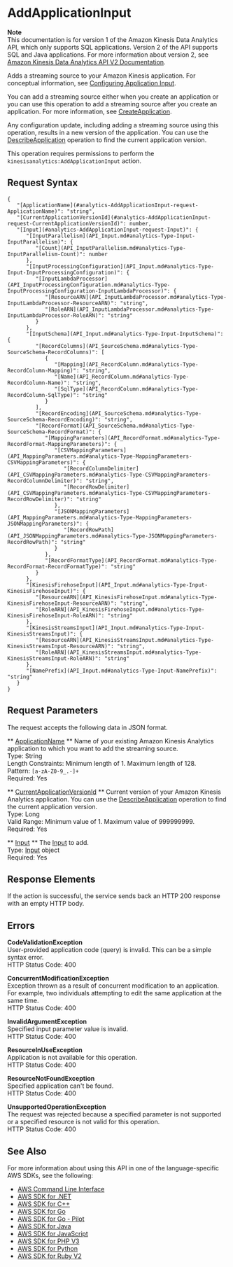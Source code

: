 # AddApplicationInput<a name="API_AddApplicationInput"></a>

**Note**  
This documentation is for version 1 of the Amazon Kinesis Data Analytics API, which only supports SQL applications\. Version 2 of the API supports SQL and Java applications\. For more information about version 2, see [Amazon Kinesis Data Analytics API V2 Documentation](/kinesisanalytics/latest/apiv2/Welcome.html)\.

 Adds a streaming source to your Amazon Kinesis application\. For conceptual information, see [Configuring Application Input](https://docs.aws.amazon.com/kinesisanalytics/latest/dev/how-it-works-input.html)\. 

You can add a streaming source either when you create an application or you can use this operation to add a streaming source after you create an application\. For more information, see [CreateApplication](API_CreateApplication.md)\.

Any configuration update, including adding a streaming source using this operation, results in a new version of the application\. You can use the [DescribeApplication](API_DescribeApplication.md) operation to find the current application version\. 

This operation requires permissions to perform the `kinesisanalytics:AddApplicationInput` action\.

## Request Syntax<a name="API_AddApplicationInput_RequestSyntax"></a>

```
{
   "[ApplicationName](#analytics-AddApplicationInput-request-ApplicationName)": "string",
   "[CurrentApplicationVersionId](#analytics-AddApplicationInput-request-CurrentApplicationVersionId)": number,
   "[Input](#analytics-AddApplicationInput-request-Input)": { 
      "[InputParallelism](API_Input.md#analytics-Type-Input-InputParallelism)": { 
         "[Count](API_InputParallelism.md#analytics-Type-InputParallelism-Count)": number
      },
      "[InputProcessingConfiguration](API_Input.md#analytics-Type-Input-InputProcessingConfiguration)": { 
         "[InputLambdaProcessor](API_InputProcessingConfiguration.md#analytics-Type-InputProcessingConfiguration-InputLambdaProcessor)": { 
            "[ResourceARN](API_InputLambdaProcessor.md#analytics-Type-InputLambdaProcessor-ResourceARN)": "string",
            "[RoleARN](API_InputLambdaProcessor.md#analytics-Type-InputLambdaProcessor-RoleARN)": "string"
         }
      },
      "[InputSchema](API_Input.md#analytics-Type-Input-InputSchema)": { 
         "[RecordColumns](API_SourceSchema.md#analytics-Type-SourceSchema-RecordColumns)": [ 
            { 
               "[Mapping](API_RecordColumn.md#analytics-Type-RecordColumn-Mapping)": "string",
               "[Name](API_RecordColumn.md#analytics-Type-RecordColumn-Name)": "string",
               "[SqlType](API_RecordColumn.md#analytics-Type-RecordColumn-SqlType)": "string"
            }
         ],
         "[RecordEncoding](API_SourceSchema.md#analytics-Type-SourceSchema-RecordEncoding)": "string",
         "[RecordFormat](API_SourceSchema.md#analytics-Type-SourceSchema-RecordFormat)": { 
            "[MappingParameters](API_RecordFormat.md#analytics-Type-RecordFormat-MappingParameters)": { 
               "[CSVMappingParameters](API_MappingParameters.md#analytics-Type-MappingParameters-CSVMappingParameters)": { 
                  "[RecordColumnDelimiter](API_CSVMappingParameters.md#analytics-Type-CSVMappingParameters-RecordColumnDelimiter)": "string",
                  "[RecordRowDelimiter](API_CSVMappingParameters.md#analytics-Type-CSVMappingParameters-RecordRowDelimiter)": "string"
               },
               "[JSONMappingParameters](API_MappingParameters.md#analytics-Type-MappingParameters-JSONMappingParameters)": { 
                  "[RecordRowPath](API_JSONMappingParameters.md#analytics-Type-JSONMappingParameters-RecordRowPath)": "string"
               }
            },
            "[RecordFormatType](API_RecordFormat.md#analytics-Type-RecordFormat-RecordFormatType)": "string"
         }
      },
      "[KinesisFirehoseInput](API_Input.md#analytics-Type-Input-KinesisFirehoseInput)": { 
         "[ResourceARN](API_KinesisFirehoseInput.md#analytics-Type-KinesisFirehoseInput-ResourceARN)": "string",
         "[RoleARN](API_KinesisFirehoseInput.md#analytics-Type-KinesisFirehoseInput-RoleARN)": "string"
      },
      "[KinesisStreamsInput](API_Input.md#analytics-Type-Input-KinesisStreamsInput)": { 
         "[ResourceARN](API_KinesisStreamsInput.md#analytics-Type-KinesisStreamsInput-ResourceARN)": "string",
         "[RoleARN](API_KinesisStreamsInput.md#analytics-Type-KinesisStreamsInput-RoleARN)": "string"
      },
      "[NamePrefix](API_Input.md#analytics-Type-Input-NamePrefix)": "string"
   }
}
```

## Request Parameters<a name="API_AddApplicationInput_RequestParameters"></a>

The request accepts the following data in JSON format\.

 ** [ApplicationName](#API_AddApplicationInput_RequestSyntax) **   <a name="analytics-AddApplicationInput-request-ApplicationName"></a>
Name of your existing Amazon Kinesis Analytics application to which you want to add the streaming source\.  
Type: String  
Length Constraints: Minimum length of 1\. Maximum length of 128\.  
Pattern: `[a-zA-Z0-9_.-]+`   
Required: Yes

 ** [CurrentApplicationVersionId](#API_AddApplicationInput_RequestSyntax) **   <a name="analytics-AddApplicationInput-request-CurrentApplicationVersionId"></a>
Current version of your Amazon Kinesis Analytics application\. You can use the [DescribeApplication](API_DescribeApplication.md) operation to find the current application version\.  
Type: Long  
Valid Range: Minimum value of 1\. Maximum value of 999999999\.  
Required: Yes

 ** [Input](#API_AddApplicationInput_RequestSyntax) **   <a name="analytics-AddApplicationInput-request-Input"></a>
The [Input](API_Input.md) to add\.  
Type: [Input](API_Input.md) object  
Required: Yes

## Response Elements<a name="API_AddApplicationInput_ResponseElements"></a>

If the action is successful, the service sends back an HTTP 200 response with an empty HTTP body\.

## Errors<a name="API_AddApplicationInput_Errors"></a>

 **CodeValidationException**   
User\-provided application code \(query\) is invalid\. This can be a simple syntax error\.  
HTTP Status Code: 400

 **ConcurrentModificationException**   
Exception thrown as a result of concurrent modification to an application\. For example, two individuals attempting to edit the same application at the same time\.  
HTTP Status Code: 400

 **InvalidArgumentException**   
Specified input parameter value is invalid\.  
HTTP Status Code: 400

 **ResourceInUseException**   
Application is not available for this operation\.  
HTTP Status Code: 400

 **ResourceNotFoundException**   
Specified application can't be found\.  
HTTP Status Code: 400

 **UnsupportedOperationException**   
The request was rejected because a specified parameter is not supported or a specified resource is not valid for this operation\.   
HTTP Status Code: 400

## See Also<a name="API_AddApplicationInput_SeeAlso"></a>

For more information about using this API in one of the language\-specific AWS SDKs, see the following:
+  [AWS Command Line Interface](https://docs.aws.amazon.com/goto/aws-cli/kinesisanalytics-2015-08-14/AddApplicationInput) 
+  [AWS SDK for \.NET](https://docs.aws.amazon.com/goto/DotNetSDKV3/kinesisanalytics-2015-08-14/AddApplicationInput) 
+  [AWS SDK for C\+\+](https://docs.aws.amazon.com/goto/SdkForCpp/kinesisanalytics-2015-08-14/AddApplicationInput) 
+  [AWS SDK for Go](https://docs.aws.amazon.com/goto/SdkForGoV1/kinesisanalytics-2015-08-14/AddApplicationInput) 
+  [AWS SDK for Go \- Pilot](https://docs.aws.amazon.com/goto/SdkForGoPilot/kinesisanalytics-2015-08-14/AddApplicationInput) 
+  [AWS SDK for Java](https://docs.aws.amazon.com/goto/SdkForJava/kinesisanalytics-2015-08-14/AddApplicationInput) 
+  [AWS SDK for JavaScript](https://docs.aws.amazon.com/goto/AWSJavaScriptSDK/kinesisanalytics-2015-08-14/AddApplicationInput) 
+  [AWS SDK for PHP V3](https://docs.aws.amazon.com/goto/SdkForPHPV3/kinesisanalytics-2015-08-14/AddApplicationInput) 
+  [AWS SDK for Python](https://docs.aws.amazon.com/goto/boto3/kinesisanalytics-2015-08-14/AddApplicationInput) 
+  [AWS SDK for Ruby V2](https://docs.aws.amazon.com/goto/SdkForRubyV2/kinesisanalytics-2015-08-14/AddApplicationInput) 
